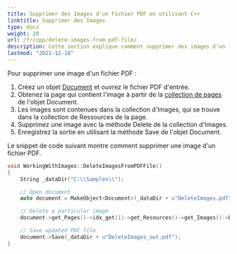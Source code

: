 ```yaml
---
title: Supprimer des Images d'un Fichier PDF en utilisant C++
linktitle: Supprimer des Images
type: docs
weight: 20
url: /fr/cpp/delete-images-from-pdf-file/
description: Cette section explique comment supprimer des images d'un fichier PDF en utilisant Aspose.PDF pour C++.
lastmod: "2021-12-18"
---
```


Pour supprimer une image d'un fichier PDF :

1. Créez un objet [Document](https://reference.aspose.com/pdf/cpp/class/aspose.pdf.document) et ouvrez le fichier PDF d'entrée.
1. Obtenez la page qui contient l'image à partir de la [collection de pages](https://reference.aspose.com/pdf/cpp/class/aspose.pdf.page_collection) de l'objet Document.
1. Les images sont contenues dans la collection d'Images, qui se trouve dans la collection de Ressources de la page.
1. Supprimez une image avec la méthode Delete de la collection d'Images.
1. Enregistrez la sortie en utilisant la méthode Save de l'objet Document.

Le snippet de code suivant montre comment supprimer une image d'un fichier PDF.

```cpp
void WorkingWithImages::DeleteImagesFromPDFFile()
{
    String _dataDir("C:\\Samples\\");

    // Open document
    auto document = MakeObject<Document>(_dataDir + u"DeleteImages.pdf");

    // Delete a particular image
    document->get_Pages()->idx_get(1)->get_Resources()->get_Images()->Delete(1);

    // Save updated PDF file
    document->Save(_dataDir + u"DeleteImages_out.pdf");
}
```